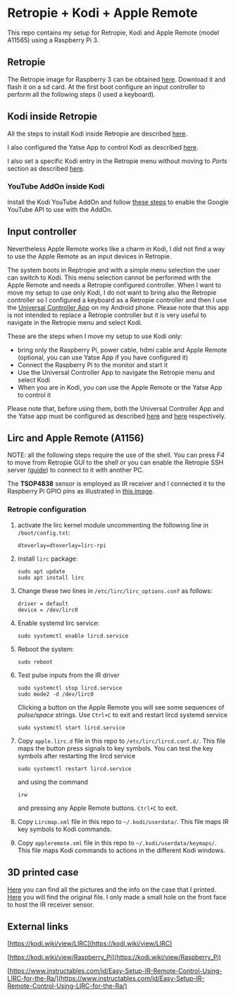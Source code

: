# Retropie + Kodi + Apple Remote

This repo contains my setup for Retropie, Kodi and Apple Remote (model A11565) using a Raspberry Pi 3.

## Retropie
The Retropie image for Raspberry 3 can be obtained [here](https://retropie.org.uk/download/). Download it and flash it on a sd card.
At the first boot configure an input controller to perform all the following steps (I used a keyboard).

## Kodi inside Retropie
All the steps to install Kodi inside Retropie are described [here](https://github.com/RetroPie/RetroPie-Setup/wiki/KODI).

I also configured the Yatse App to control Kodi as described [here](https://kodi.wiki/view/Webserver).

I also set a specific Kodi entry in the Retropie menu without moving to *Ports* section as described [here](https://github.com/RetroPie/RetroPie-Setup/wiki/KODI).

### YouTube AddOn inside Kodi
Install the Kodi YouTube AddOn and follow [these steps](https://github.com/jdf76/plugin.video.youtube/wiki/Personal-API-Keys) to enable the Google YouTube API to use with the AddOn.

## Input controller
Nevertheless Apple Remote works like a charm in Kodi, I did not find a way to use the Apple Remote as an input devices in Retropie. 

The system boots in Reptropie and with a simple menu selection the user can switch to Kodi. This menu selection cannot be performed with the Apple Remote and needs a Retropie configured controller. When I want to move my setup to use only Kodi, I do not want to bring also the Retropie controller so I configured a keyboard as a Retropie controller and then I use the [Universal Controller App](https://github.com/threebrooks/UniversalController) on my Android phone.
Please note that this app is not intended to replace a Retropie controller but it is very useful to navigate in the Retropie menu and select Kodi.

These are the steps when I move my setup to use Kodi only: 

* bring only the Raspberry Pi, power cable, hdmi cable and Apple Remote (optional, you can use Yatse App if you have configured it)
* Connect the Raspberry Pi to the monitor and start it
* Use the Universal Controller App to navigate the Retropie menu and select Kodi
* When you are in Kodi, you can use the Apple Remote or the Yatse App to control it

Please note that, before using them, both the Universal Controller App and the Yatse app must be configured as described [here](https://github.com/threebrooks/UniversalController) and [here](https://kodi.wiki/view/Webserver) respectively.


## Lirc and Apple Remote (A1156)
NOTE: all the following steps require the use of the shell. You can press *F4* to move from Retropie GUI to the shell or you can enable the Retropie SSH server ([guide](https://github.com/RetroPie/RetroPie-Setup/wiki/SSH)) to connect to it with another PC.

The **TSOP4838** sensor is employed as IR receiver and I connected it to the Raspberry Pi GPIO pins as illustrated in [this image](https://kodi.wiki/view/File:Gpioir.png).

### Retropie configuration
1. activate the lirc kernel module uncommenting the following line in `/boot/config.txt`:
   ```
   dtoverlay=dtoverlay=lirc-rpi
   ```
2. install `lirc` package:
   ```
   sudo apt update
   sudo apt install lirc
   ```
3. Change these two lines in `/etc/lirc/lirc_options.conf` as follows:
   ```
   driver = default
   device = /dev/lirc0
   ```
4. Enable systemd lirc service:
   ```
   sudo systemctl enable lircd.service
   ```
5. Reboot the system:
   ```
   sudo reboot 
   ```
6. Test pulse inputs from the IR driver
   ```
   sudo systemctl stop lircd.service
   sudo mode2 -d /dev/lirc0
   ```
   Clicking a button on the Apple Remote you will see some sequences of *pulse/space* strings. 
   Use `Ctrl+C` to exit and restart lircd systemd service
   ```
   sudo systemctl start lircd.service
   ```
7. Copy `apple.lirc.d` file in this repo to `/etc/lirc/lircd.conf.d/`. This file maps the button press signals to key symbols. You can test the key symbols after restarting the lircd service
   ```
   sudo systemctl restart lircd.service
   ```
   and using the command
   ```
   irw
   ```
   and pressing any Apple Remote buttons. `Ctrl+C` to exit.

8. Copy `Lircmap.xml` file in this repo to `~/.kodi/userdata/`. This file maps IR key symbols to Kodi commands.

9. Copy `appleremote.xml` file in this repo to `~/.kodi/userdata/keymaps/`. This file maps Kodi commands to actions in the different Kodi windows.

## 3D printed case
[Here](https://www.thingiverse.com/make:789112) you can find all the pictures and the info on the case that I printed. [Here](https://www.thingiverse.com/thing:971778) you will find the original file. I only made a small hole on the front face to host the IR receiver sensor. 

## External links

[https://kodi.wiki/view/LIRC](https://kodi.wiki/view/LIRC)

[https://kodi.wiki/view/Raspberry_Pi](https://kodi.wiki/view/Raspberry_Pi)

[https://www.instructables.com/id/Easy-Setup-IR-Remote-Control-Using-LIRC-for-the-Ra/](https://www.instructables.com/id/Easy-Setup-IR-Remote-Control-Using-LIRC-for-the-Ra/)